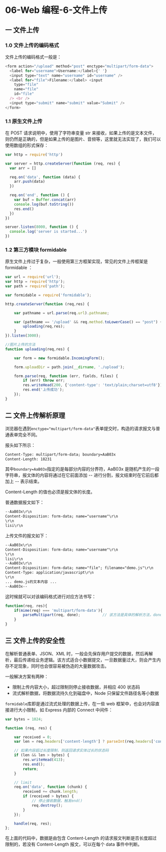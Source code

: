 # 06-Web 编程-6-文件上传

## 一 文件上传

### 1.0 文件上传的编码格式

文件上传的编码格式一般是：

```js
<form action="/upload" method="post" enctype="multipart/form-data">
  <label for="username">Username:</label>{' '}
  <input type="text" name="username" id="username" />
  <label for="file">Filename:</label> <input
    type="file"
    name="file"
    id="file"
  /> <br />
  <input type="submit" name="submit" value="Submit" />
</form>
```

### 1.1 原生文件上传

在 POST 请求说明中，使用了字符串变量 str 来接收，如果上传的是文本文件，则仍然是正确的，但是如果上传的是图片、音频等，这里就无法实现了，我们可以使用数组的形式保存：

```js
var http = require('http')

var server = http.createServer(function (req, res) {
  var arr = []

  req.on('data', function (data) {
    arr.push(data)
  })

  req.on('end', function () {
    var buf = Buffer.concat(arr)
    console.log(buf.toString())
    res.end()
  })
})

server.listen(8000, function () {
  console.log('server is started...')
})
```

### 1.2 第三方模块 formidable

原生文件上传过于复杂，一般使用第三方框架实现，常见的文件上传框架是 formidable ：

```js
var url = require('url');
var http = require('http');
var path = require('path');

var formidable = require('formidable');

http.createServer(function (req,res) {

    var pathname = url.parse(req.url).pathname;

    var (pathname == '/upload' && req.method.toLowerCase() == "post") {
        uploading(req,res);
    }
}).listen(3000);

//图片上传的方法
function uploading(req,res) {

    var form = new formidable.IncomingForm();

    form.uploadDir = path.join(__dirname, './upload');

    form.parse(req, function (err, fields, files) {
        if (err) throw err;
        res.writeHead(200, {'content-type': 'text/plain;charset=utf8'});
        res.end('上传成功');
    });
}
```

## 二 文件上传解析原理

浏览器在遇到`enctype="multipart/form-data"`表单提交时，构造的请求报文与普通表单完全不同。

报头如下所示：

```txt
Content-Type: multipart/form-data; boundary=AaB03x
Content-Length: 18231
```

其中`boundary=AaB03x`指定的是每部分内容的分界符，AaB03x 是随机产生的一段字符串，报文体的内容将通过在它前面添加 -- 进行分割，报文结束时在它前后都加上 -- 表示结束。

Content-Length 的值也必须是报文体的长度。

普通数据报文如下：

```txt
--AaB03x\r\n
Content-Disposition: form-data; name="username"\r\n
\r\n
lisi\r\n
```

上传文件的报文如下：

```txt
--AaB03x\r\n
Content-Disposition: form-data; name="username"\r\n
\r\n
lisi\r\n
--AaB03x\r\n
Content-Disposition: form-data; name="file"; filename="demo.js"\r\n
Content-Type: application/javascript\r\n
\r\n
... demo.js的文本内容 ...
--AaB03x--
```

这时候就可以对该编码格式进行对应方法书写：

```js
function(req, res){
    if(mime(req) === 'multipart/form-data'){
        parseMultipart(req, done);          // 该方法是具体的解析方法，done是解析后的回调函数
    }
}
```

## 三 文件上传的安全性

在解析普通表单、JSON、XML 时，一般会先保存用户提交的数据，然后再解析，最后传递给业务逻辑。该方式适合小数据提交，一旦数据量过大，则会产生内存不足现象，同时也会很容易被伪造的大量数据攻击。

一般解决方案有两种：

- 限制上传内容大小，超过限制则停止接收数据，并相应 400 状态码
- 流式解析数据，将数据流持久化到磁盘中，Node 只保留文件路径名等小数据

`formidable`库即是通过流式处理的数据上传，在一些 web 框架中，也会对内容直接进行大小限制，如 Express 内部的 Connect 中间件：

```js
var bytes = 1024;

function (req, res) {

    var received = 0;
    var len = req.headers['content-length'] ? parseInt(req.headers['content-length'], 10) : null;

    // 如果内容超过长度限制，则返回请求实体过长的状态码
    if (len && len > bytes) {
        res.writeHead(413);
        res.end();
        return;
    }

    // limit
    req.on('data', function (chunk) {
        received += chunk.length;
        if (received > bytes) {
            // 停止接收数据，触发end()
            req.destroy();
        }
    });

    handle(req, res);
};
```

在上面的代码中，数据是由包含 Content-Length 的请求报文判断是否长度超过限制的，若没有 Content-Length 报文，可以在每个 data 事件中判断。
